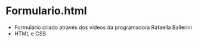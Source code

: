 # Formulario.html
- Formulário criado através dos vídeos da programadora Rafaella Ballerini 
- HTML e CSS
